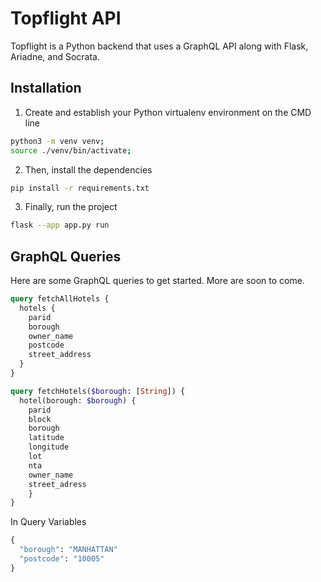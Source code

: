 # Topflight API

Topflight is a Python backend that uses a GraphQL API along with Flask, Ariadne, and Socrata.

## Installation
1. Create and establish your Python virtualenv environment on the CMD line
```bash
python3 -m venv venv;
source ./venv/bin/activate;
```

2. Then, install the dependencies
```bash
pip install -r requirements.txt
```

3. Finally, run the project
```bash
flask --app app.py run
```

## GraphQL Queries
Here are some GraphQL queries to get started. More are soon to come.
```graphql
query fetchAllHotels {
  hotels {
    parid
    borough
    owner_name
    postcode
    street_address
  }
}

query fetchHotels($borough: [String]) {
  hotel(borough: $borough) {
    parid
    block
    borough
    latitude
    longitude
    lot
    nta
    owner_name
    street_adress
	}
}
```

In Query Variables
```graphql
{
  "borough": "MANHATTAN"
  "postcode": "10005"
}
```